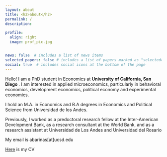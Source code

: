 ```yaml
---
layout: about
title: <h2>about</h2>
permalink: /
description: 

profile:
  align: right
  image: prof_pic.jpg


news: false  # includes a list of news items
selected_papers: false # includes a list of papers marked as "selected={true}"
social: true  # includes social icons at the bottom of the page
---
```


Hello! I am a PhD student in Economics at <b> University of California, San Diego </b>. I am interested in applied microeconomics, particularly in behavioral economics, development economics, political economy and experimental economics. 

I hold an M.A. in Economics and B.A degrees in Economics and Political Science from Universidad de los Andes.

Previously, I worked as a predoctoral research fellow at the Inter-American Development Bank, as a research consultant at the World Bank, and as a research assistant at Universidad de Los Andes and Universidad del Rosario

My email is abarinas[at]ucsd.edu

[Here](https://www.dropbox.com/scl/fi/2jfsv8lxxizqsmqckn0jq/CV_BarinasForero.pdf?rlkey=7hsiewg6ube8meq4afuoel4jc&st=ni795ccs&dl=0) is my CV

